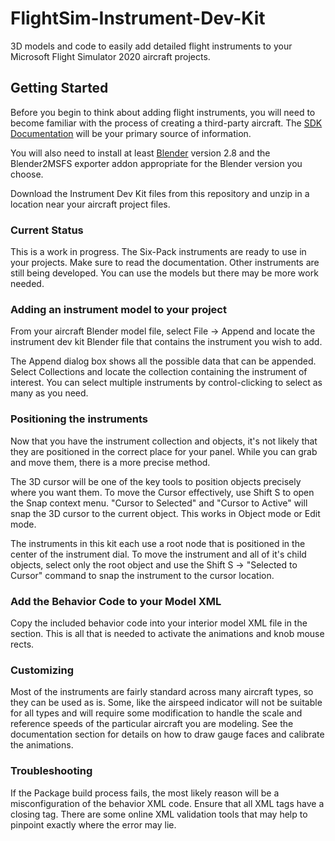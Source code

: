 
# FlightSim-Instrument-Dev-Kit
3D models and code to easily add detailed flight instruments to your Microsoft Flight Simulator 2020 aircraft projects.

## Getting Started
Before you begin to think about adding flight instruments, you will need to become familiar with the process of creating a third-party aircraft. The [SDK Documentation](https://docs.flightsimulator.com/html/index.htm) will be your primary source of information. 

You will also need to install at least [Blender](https://www.blender.org/download/) version 2.8 and the Blender2MSFS exporter addon appropriate for the Blender version you choose.

Download the Instrument Dev Kit files from this repository and unzip in a location near your aircraft project files. 

### Current Status
This is a work in progress. The Six-Pack instruments are ready to use in your projects. Make sure to read the documentation. Other instruments are still being developed. You can use the models but there may be more work needed.

### Adding an instrument model to your project
From your aircraft Blender model file, select File -> Append and locate the instrument dev kit Blender file that contains the instrument you wish to add. 

The Append dialog box shows all the possible data that can be appended. Select Collections and locate the collection containing the instrument of interest. You can select multiple instruments by control-clicking to select as many as you need.


### Positioning the instruments
Now that you have the instrument collection and objects, it's not likely that they are positioned in the correct place for your panel. While you can grab and move them, there is a more precise method.

The 3D cursor will be one of the key tools to position objects precisely where you want them. To move the Cursor effectively, use Shift S to open the Snap context menu. "Cursor to Selected" and "Cursor to Active" will snap the 3D cursor to the current object. This works in Object mode or Edit mode. 

The instruments in this kit each use a root node that is positioned in the center of the instrument dial. To move the instrument and all of it's child objects, select only the root object and use the Shift S -> "Selected to Cursor" command to snap the instrument to the cursor location. 


### Add the Behavior Code to your Model XML
Copy the included behavior code into your interior model XML file in the <Behaviors> section. This is all that is needed to activate the animations and knob mouse rects.

### Customizing
Most of the instruments are fairly standard across many aircraft types, so they can be used as is. Some, like the airspeed indicator will not be suitable for all types and will require some modification to handle the scale and reference speeds of the particular aircraft you are modeling. See the documentation section for details on how to draw gauge faces and calibrate the animations. 

### Troubleshooting
If the Package build process fails, the most likely reason will be a misconfiguration of the behavior XML code. Ensure that all XML tags have a closing tag. There are some online XML validation tools that may help to pinpoint exactly where the error may lie. 

